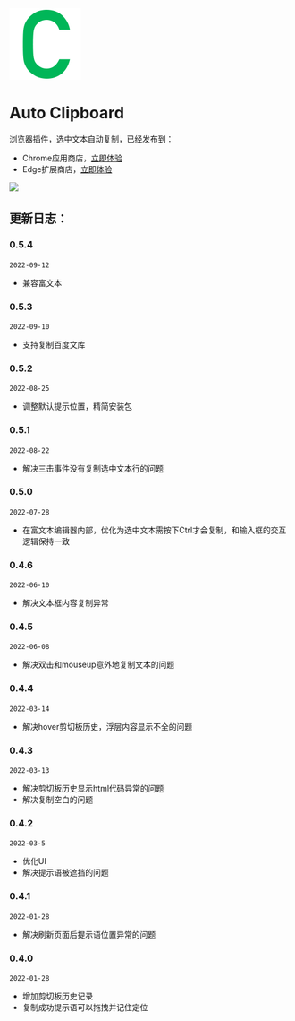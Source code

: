 ![logo](/extension/images/icon@128.png)
# Auto Clipboard

浏览器插件，选中文本自动复制，已经发布到：

* Chrome应用商店，[立即体验](https://chrome.google.com/webstore/detail/auto-clipboard/inhnhgihdkbalmmojcbpalkkmhkmcdjm)
* Edge扩展商店，[立即体验](https://microsoftedge.microsoft.com/addons/detail/%E8%87%AA%E5%8A%A8%E5%89%AA%E5%88%87%E6%9D%BF/oecjpmpbghigjifackhbapkamgaemnkj)

<img src="https://user-images.githubusercontent.com/9384140/189513314-5258a8d9-28a8-49b3-b4f5-9d43bc85fe7f.png" width="400" />


## 更新日志：  


### 0.5.4
```2022-09-12```
* 兼容富文本

### 0.5.3
```2022-09-10```
* 支持复制百度文库
### 0.5.2
```2022-08-25```
* 调整默认提示位置，精简安装包
### 0.5.1
```2022-08-22```
* 解决三击事件没有复制选中文本行的问题
### 0.5.0
```2022-07-28```
* 在富文本编辑器内部，优化为选中文本需按下Ctrl才会复制，和输入框的交互逻辑保持一致

### 0.4.6
```2022-06-10```
* 解决文本框内容复制异常

### 0.4.5
```2022-06-08```
* 解决双击和mouseup意外地复制文本的问题

### 0.4.4
```2022-03-14```

* 解决hover剪切板历史，浮层内容显示不全的问题

### 0.4.3
```2022-03-13```

* 解决剪切板历史显示html代码异常的问题
* 解决复制空白的问题

### 0.4.2
```2022-03-5```

* 优化UI
* 解决提示语被遮挡的问题

### 0.4.1
```2022-01-28```

* 解决刷新页面后提示语位置异常的问题

### 0.4.0
```2022-01-28```

* 增加剪切板历史记录
* 复制成功提示语可以拖拽并记住定位

